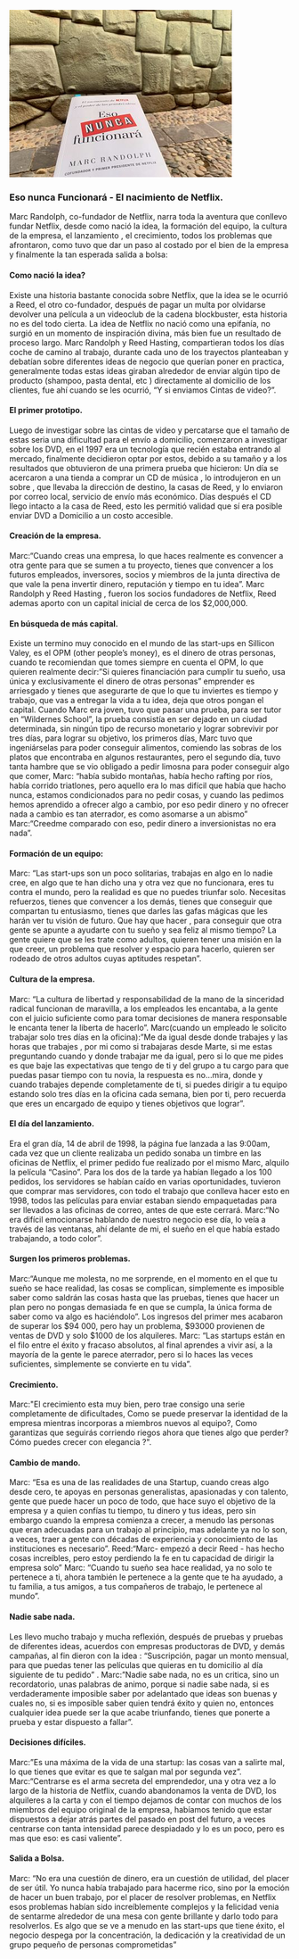 ![Common Misconceptions About Payment](/images/blog/blog_netflix.png)

### Eso nunca Funcionará - El nacimiento de Netflix.

Marc Randolph, co-fundador de Netflix, narra toda la aventura que conllevo fundar Netflix,  desde como nació la idea, la formación del equipo, la cultura de la empresa, el lanzamiento , el crecimiento, todos los problemas que afrontaron, como tuvo que dar un paso al costado por el bien de la empresa y finalmente la tan esperada salida a bolsa:

#### Como nació la idea?
Existe una historia bastante conocida sobre Netflix, que la idea se le ocurrió a Reed, el otro co-fundador, después de pagar un multa por olvidarse devolver  una  película a un videoclub de la cadena blockbuster,  esta historia no es del todo cierta.  La idea de Netflix no nació como una epifanía, no surgió en un momento de inspiración divina, más bien fue un resultado de proceso largo. 
Marc Randolph  y Reed Hasting, compartieran todos los días	coche de camino al trabajo, durante cada uno de los trayectos planteaban y debatían  sobre diferentes ideas de negocio que querían poner en practica, generalmente todas estas ideas giraban alrededor de enviar algún tipo de producto (shampoo, pasta dental, etc )  directamente al domicilio de los clientes, fue ahí  cuando se les ocurrió, “Y si enviamos Cintas de video?”.

#### El primer prototipo.
Luego de investigar sobre las cintas de video y percatarse que el tamaño de estas seria una  dificultad para el envío a domicilio, comenzaron a investigar sobre los DVD, en el 1997 era un tecnología que recién estaba entrando al mercado, finalmente decidieron optar por estos, debido a su tamaño y  a los resultados que obtuvieron  de una primera prueba que hicieron: Un día se acercaron a una tienda a comprar un CD de música ,  lo introdujeron en un sobre , que llevaba la dirección de destino, la casas de Reed, y lo  enviaron por correo local, servicio de envío más económico. Días después el CD llego intacto a la casa de Reed, esto les permitió validad que sí era posible enviar DVD a Domicilio a un costo accesible.

#### Creación de la empresa.
Marc:“Cuando creas una empresa, lo que haces realmente es convencer a otra gente para que se sumen a tu proyecto, tienes que convencer a los futuros empleados, inversores, socios y miembros de la junta directiva de que vale la pena invertir dinero, reputación y tiempo en tu idea”.
Marc Randolph  y Reed Hasting , fueron los socios fundadores de Netflix, Reed ademas aporto con un capital inicial de cerca de los $2,000,000.

#### En búsqueda de más capital.
Existe un termino muy conocido en el mundo de las start-ups en  Sillicon Valey,  es el  OPM (other people’s money), es el dinero de otras personas, cuando te recomiendan que tomes siempre en cuenta el OPM, lo que quieren realmente decir:”Si quieres financiación para cumplir tu sueño, usa única y exclusivamente el dinero de otras personas” emprender es arriesgado y tienes que asegurarte de que lo que tu inviertes es tiempo y trabajo, que vas a entregar la vida a tu idea, deja que otros pongan el capital.
Cuando Marc era joven, tuvo que pasar una  prueba, para ser tutor en “Wildernes School”, la prueba consistía en ser dejado en un ciudad determinada, sin ningún tipo de recurso monetario y lograr sobrevivir por tres días,  para lograr su objetivo, los primeros días, Marc tuvo que ingeniárselas para poder conseguir alimentos, comiendo las  sobras de los platos que encontraba  en algunos restaurantes, pero el segundo día,  tuvo tanta hambre que se vio obligado a pedir limosna para poder conseguir algo que comer,  Marc: “había subido montañas, había hecho rafting por ríos, había corrido triatlones, pero aquello era lo mas difícil que había que hacho nunca, estamos condicionados para no pedir cosas, y cuando las pedimos hemos aprendido a ofrecer algo a cambio, por eso pedir dinero y no ofrecer nada a cambio es tan aterrador, es como asomarse a un abismo”
Marc:“Creedme comparado con eso, pedir dinero a inversionistas no era nada”.

#### Formación de un equipo:
Marc: “Las start-ups son un poco solitarias, trabajas en algo en lo nadie cree, en algo que te han dicho una y otra vez que no funcionara, eres tu contra el mundo, pero la realidad es que no puedes triunfar solo. Necesitas refuerzos, tienes que convencer a los demás, tienes que conseguir que compartan  tu entusiasmo, tienes que darles las gafas mágicas que les harán ver tu visión de futuro.
Que hay que hacer , para conseguir que otra gente se apunte a ayudarte con tu sueño y sea feliz al mismo tiempo? La gente quiere que se les trate como adultos, quieren tener una misión en la que creer, un problema que resolver  y espacio para hacerlo, quieren ser rodeado de otros adultos cuyas aptitudes respetan”.

#### Cultura de la empresa.
Marc: “La cultura de libertad y responsabilidad de la mano de la sinceridad radical funcionan de maravilla, a los empleados les encantaba, a la gente con el juicio suficiente como para tomar decisiones de manera  responsable le encanta tener la liberta de hacerlo”.
Marc(cuando un empleado le solicito trabajar solo tres días en la oficina):”Me da igual desde donde trabajes y las horas que trabajes , por mi como si trabajaras desde Marte, si me estas preguntando cuando y donde trabajar me da igual, pero si lo que me pides es que baje las expectativas que tengo de ti y del grupo a tu cargo para que puedas pasar tiempo con tu novia, la respuesta es no…mira, donde y cuando trabajes depende completamente de ti, si puedes dirigir a tu equipo estando solo tres días en  la oficina cada semana, bien por ti, pero recuerda que eres un encargado de equipo y tienes objetivos que  lograr”.

#### El día del lanzamiento.
Era el gran  día, 14 de abril de 1998, la página fue lanzada a las 9:00am, cada vez que un cliente realizaba un pedido  sonaba  un timbre en las oficinas de Netflix, el primer pedido fue realizado por el mismo Marc, alquilo la película “Casino”.  Para los dos de la tarde ya habían llegado a los 100 pedidos, los servidores se habían  caído en varias oportunidades, tuvieron que comprar mas servidores, con todo el trabajo que conlleva hacer esto en 1998, todos las películas para enviar estaban siendo empaquetadas para ser llevados a las oficinas de correo, antes de que este cerrará.
Marc:“No era difícil emocionarse hablando de nuestro negocio ese día, lo veía a través de las ventanas, ahí delante de mi, el sueño en el que había estado trabajando, a todo color”.

#### Surgen los primeros problemas.
Marc:“Aunque me molesta, no me  sorprende, en el momento en el que  tu sueño se hace realidad, las cosas se complican, simplemente es imposible saber como saldrán las cosas hasta que las pruebas, tienes que hacer un plan pero no pongas demasiada fe en que se cumpla, la única forma de saber como va algo es haciéndolo”.
Los ingresos del primer mes acabaron de superar los $94 000, pero hay un problema, $93000  provienen de ventas de DVD y solo $1000 de los alquileres.
Marc: “Las startups están en el filo entre el éxito y fracaso absolutos, al final aprendes a vivir así, a la mayoría de la gente le parece aterrador, pero si lo haces las veces suficientes, simplemente se convierte en tu vida”.

#### Crecimiento.
Marc:"El crecimiento esta muy bien, pero trae consigo una  serie completamente de dificultades, Como se puede preservar la identidad de la empresa mientras incorporas a miembros nuevos al equipo?, Como garantizas que seguirás corriendo riegos ahora que tienes algo que perder? Cómo puedes crecer con elegancia ?".

#### Cambio de mando.
Marc: “Esa es una de las realidades de una  Startup, cuando creas algo desde cero, te apoyas en personas generalistas, apasionadas y con talento, gente que puede hacer un poco de todo, que hace suyo el objetivo de la empresa y a quien  confías tu tiempo, tu dinero y tus ideas, pero sin embargo cuando la empresa comienza a crecer, a menudo las personas que eran adecuadas para un trabajo al principio, mas adelante ya no lo son, a veces, traer a gente con décadas de experiencia y conocimiento de las instituciones es necesario”.
Reed:“Marc- empezó a decir Reed - has hecho cosas increíbles, pero estoy perdiendo la fe en tu capacidad de dirigir la empresa solo”
Marc: “Cuando tu sueño sea hace realidad, ya no solo te pertenece a ti, ahora también le pertenece a la gente que te ha ayudado, a tu familia, a tus amigos, a tus compañeros de trabajo, le pertenece al mundo”.

#### Nadie sabe nada.
Les llevo mucho trabajo y mucha reflexión, después de pruebas y pruebas de diferentes ideas, acuerdos con empresas productoras de DVD, y demás campañas, al fin  dieron con la idea : “Suscripción, pagar un monto mensual, para que puedas tener las películas que quieras en tu domicilio al día siguiente de tu pedido” .
Marc:”Nadie sabe nada, no es un critica, sino un recordatorio, unas palabras de animo, porque si nadie sabe  nada, si es verdaderamente imposible saber por adelantado que ideas son buenas y cuales no, si es imposible saber quien tendrá éxito y quien no, entonces cualquier idea puede ser la que acabe triunfando, tienes que ponerte a prueba y estar dispuesto a fallar”.

#### Decisiones difíciles.
Marc:”Es una máxima de la vida de una startup: las cosas van a salirte mal, lo que tienes que  evitar es que te salgan mal por segunda vez”.
Marc:“Centrarse es el arma secreta del emprendedor, una y otra vez a lo largo de la historia de Netflix, cuando abandonamos la venta de DVD, los alquileres a la carta y con el tiempo dejamos de contar con muchos de los miembros del equipo original de la empresa, habíamos tenido que estar dispuestos a dejar atrás partes del pasado en post del futuro, a veces centrarse con tanta intensidad parece despiadado y lo es un poco, pero es mas que eso: es casi valiente”.

#### Salida a Bolsa.
Marc: “No era una cuestión de dinero, era un cuestión de utilidad, del placer de ser útil. Yo nunca había trabajado para hacerme rico, sino por la emoción de hacer un buen trabajo, por el placer de resolver problemas, en Netflix esos problemas habían  sido increíblemente complejos y la felicidad venia de sentarme alrededor de una mesa con gente brillante y darlo todo para resolverlos. Es algo que se ve a menudo en las start-ups que  tiene éxito, el negocio despega por la concentración, la dedicación  y la creatividad de un grupo pequeño de personas comprometidas” 